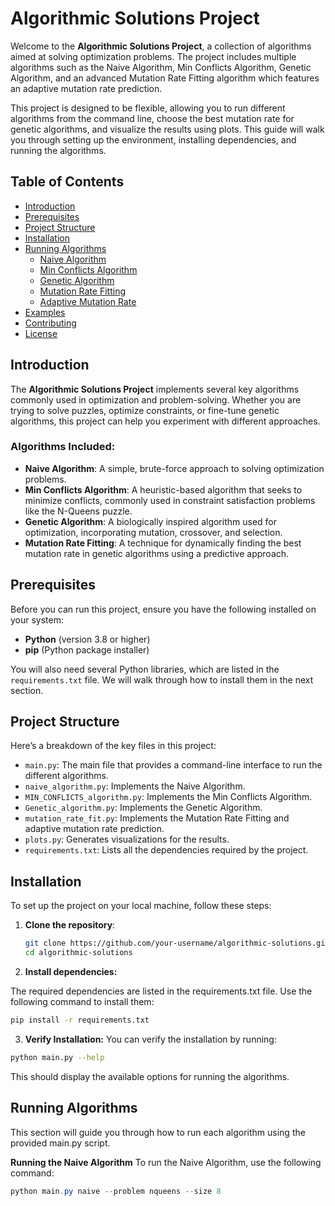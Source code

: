 # **Algorithmic Solutions Project**

Welcome to the **Algorithmic Solutions Project**, a collection of algorithms aimed at solving optimization problems. The
project includes multiple algorithms such as the Naive Algorithm, Min Conflicts Algorithm, Genetic Algorithm, and an
advanced Mutation Rate Fitting algorithm which features an adaptive mutation rate prediction.

This project is designed to be flexible, allowing you to run different algorithms from the command line, choose the best
mutation rate for genetic algorithms, and visualize the results using plots. This guide will walk you through setting up
the environment, installing dependencies, and running the algorithms.

## **Table of Contents**

- [Introduction](#introduction)
- [Prerequisites](#prerequisites)
- [Project Structure](#project-structure)
- [Installation](#installation)
- [Running Algorithms](#running-algorithms)
    - [Naive Algorithm](#running-the-naive-algorithm)
    - [Min Conflicts Algorithm](#running-the-min-conflicts-algorithm)
    - [Genetic Algorithm](#running-the-genetic-algorithm)
    - [Mutation Rate Fitting](#running-mutation-rate-fitting)
    - [Adaptive Mutation Rate](#running-adaptive-mutation-rate-prediction)
- [Examples](#examples)
- [Contributing](#contributing)
- [License](#license)

## **Introduction**

The **Algorithmic Solutions Project** implements several key algorithms commonly used in optimization and
problem-solving. Whether you are trying to solve puzzles, optimize constraints, or fine-tune genetic algorithms, this
project can help you experiment with different approaches.

### Algorithms Included:

- **Naive Algorithm**: A simple, brute-force approach to solving optimization problems.
- **Min Conflicts Algorithm**: A heuristic-based algorithm that seeks to minimize conflicts, commonly used in constraint
  satisfaction problems like the N-Queens puzzle.
- **Genetic Algorithm**: A biologically inspired algorithm used for optimization, incorporating mutation, crossover, and
  selection.
- **Mutation Rate Fitting**: A technique for dynamically finding the best mutation rate in genetic algorithms using a
  predictive approach.

## **Prerequisites**

Before you can run this project, ensure you have the following installed on your system:

- **Python** (version 3.8 or higher)
- **pip** (Python package installer)

You will also need several Python libraries, which are listed in the `requirements.txt` file. We will walk through how
to install them in the next section.

## **Project Structure**

Here’s a breakdown of the key files in this project:

- `main.py`: The main file that provides a command-line interface to run the different algorithms.
- `naive_algorithm.py`: Implements the Naive Algorithm.
- `MIN_CONFLICTS_algorithm.py`: Implements the Min Conflicts Algorithm.
- `Genetic_algorithm.py`: Implements the Genetic Algorithm.
- `mutation_rate_fit.py`: Implements the Mutation Rate Fitting and adaptive mutation rate prediction.
- `plots.py`: Generates visualizations for the results.
- `requirements.txt`: Lists all the dependencies required by the project.

## **Installation**

To set up the project on your local machine, follow these steps:

1. **Clone the repository**:

   ```bash
   git clone https://github.com/your-username/algorithmic-solutions.git
   cd algorithmic-solutions
2. **Install dependencies:**

The required dependencies are listed in the requirements.txt file. Use the following command to install them:
    
```bash
pip install -r requirements.txt
```
    
3. **Verify Installation:**
You can verify the installation by running: 

```bash
python main.py --help
```
This should display the available options for running the algorithms.

## **Running Algorithms**

This section will guide you through how to run each algorithm using the provided main.py script.

**Running the Naive Algorithm**
To run the Naive Algorithm, use the following command:
    
```powershell
python main.py naive --problem nqueens --size 8
```





